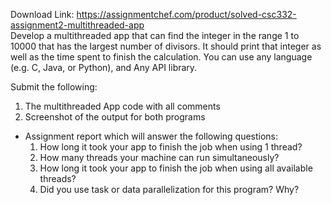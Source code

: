 Download Link: https://assignmentchef.com/product/solved-csc332-assignment2-multithreaded-app
<br>
Develop a multithreaded app that can find the integer in the range 1 to 10000 that has the largest number of divisors. It should print that integer as well as the time spent to finish the calculation. You can use any language (e.g. C, Java, or Python), and Any API library.

Submit the following:

<ol>

 <li>The multithreaded App code with all comments</li>

 <li>Screenshot of the output for both programs</li>

</ol>

<ul>

 <li>Assignment report which will answer the following questions:

  <ol>

   <li>How long it took your app to finish the job when using 1 thread?</li>

   <li>How many threads your machine can run simultaneously?</li>

   <li>How long it took your app to finish the job when using all available threads?</li>

   <li>Did you use task or data parallelization for this program? Why?</li>

  </ol></li>

</ul>


